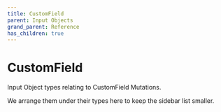 ```yaml
---
title: CustomField
parent: Input Objects
grand_parent: Reference
has_children: true
---
```


# CustomField

Input Object types relating to CustomField Mutations.

We arrange them under their types here to keep the sidebar list smaller.

